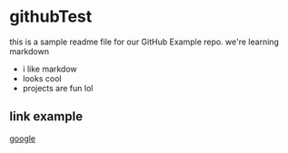 # githubTest

this is a sample readme file for our GitHub Example repo. we're learning markdown
* i like markdow
* looks cool
* projects are fun lol

## link example
[google](https://www.google.com)

